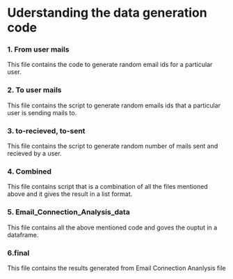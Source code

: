 # Uderstanding the data generation code

### 1. From user mails
This file contains the code to generate random email ids for a particular user.

### 2. To user mails
This file contains the script to generate random emails ids that a particular user is sending mails to.

### 3. to-recieved, to-sent
This file contains the script to generate random number of mails sent and recieved by a user.

### 4. Combined
This file contains script that is a combination of all the files mentioned above and it gives the result in a list format.

### 5. Email_Connection_Analysis_data
This file contains all the above mentioned code and goves the ouptut in a dataframe.

### 6.final
This file contains the results generated from Email Connection Ananlysis file
